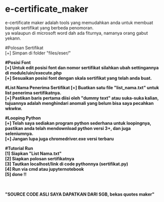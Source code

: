 # e-certificate_maker

e-certificate maker adalah tools yang memudahkan anda untuk membuat banyak sertifikat yang berbeda penomoran. <br />
ya walaupun di microsoft word dah ada fiturnya, namanya orang gabut yekann. <br />

#Polosan Sertifikat <br />
[+] Simpan di folder "files/eser/" <br />

<b>#Posisi Font <br />
[+] Untuk edit posisi font dan nomor sertifikat silahkan ubah settingannya di module/uin/execute.php <br />
[+] Sesuaikan posisi font dengan skala sertifikat yang telah anda buat. <br />

#List Nama Penerima Sertifikat
[+] Buatkan satu file "list_nama.txt" untuk list penerima sertifikatnya. <br />
[+] Pastikan baris pertama diisi oleh "dummy text" atau suka-suka kalian, tujuannya adalah menghindari anomali yang belum bisa saya pecahkan wkwkw.<br />

#Looping Python<br />
[+] Telah saya sediakan program python sederhana untuk loopingnya, pastikan anda telah mendownload python versi 3+, dan juga seleniumnya.<br />
[+] Jangan lupa juga chromedriver.exe versi terbaru<br />

#Tutorial Run<br />
[1] Siapkan "List Nama.txt"<br />
[2] Siapkan polosan sertifikatnya<br />
[3] Tautkan localhost/link di code pythonnya (sertifikat.py)<br />
[4] Run via cmd atau jupyternotebook<br />
[5] done !!<br />
<br />
<br />

"SOURCE CODE ASLI SAYA DAPATKAN DARI SGB, bekas quotes maker"<br />

